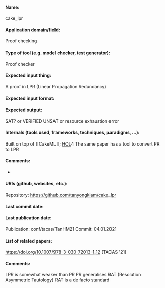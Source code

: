 #### Name:
cake_lpr

#### Application domain/field:
Proof checking

#### Type of tool (e.g. model checker, test generator): 
Proof checker

#### Expected input thing:
A proof in LPR (Linear Propagation Redundancy)

#### Expected input format:

#### Expected output:
SAT? or VERIFIED UNSAT or resource exhaustion error

#### Internals (tools used, frameworks, techniques, paradigms, ...):
Built on top of [[CakeML]]; [HOL](Provers/HOL.md)4
The same paper has a tool to convert PR to LPR

#### Comments:
-

#### URIs (github, websites, etc.):
Repository: https://github.com/tanyongkiam/cake_lpr

#### Last commit date:

#### Last publication date:
Publication: conf/tacas/TanHM21
Commit: 04.01.2021

#### List of related papers:
https://doi.org/10.1007/978-3-030-72013-1_12 (TACAS '21)

#### Comments:
LPR is somewhat weaker than PR
PR generalises RAT (Resolution Asymmetric Tautology)
RAT is a de facto standard